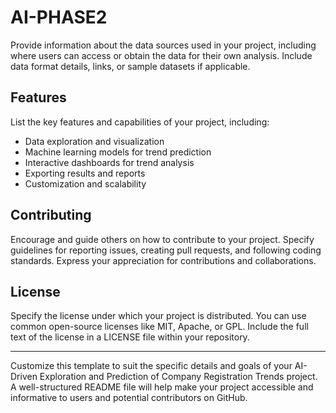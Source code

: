 # AI-PHASE2
Provide information about the data sources used in your project, including where users can access or obtain the data for their own analysis. Include data format details, links, or sample datasets if applicable.

## Features

List the key features and capabilities of your project, including:

- Data exploration and visualization
- Machine learning models for trend prediction
- Interactive dashboards for trend analysis
- Exporting results and reports
- Customization and scalability

## Contributing

Encourage and guide others on how to contribute to your project. Specify guidelines for reporting issues, creating pull requests, and following coding standards. Express your appreciation for contributions and collaborations.

## License

Specify the license under which your project is distributed. You can use common open-source licenses like MIT, Apache, or GPL. Include the full text of the license in a LICENSE file within your repository.

---

Customize this template to suit the specific details and goals of your AI-Driven Exploration and Prediction of Company Registration Trends project. A well-structured README file will help make your project accessible and informative to users and potential contributors on GitHub.
